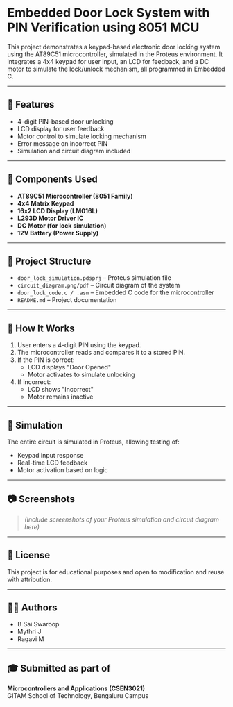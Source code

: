 
# Embedded Door Lock System with PIN Verification using 8051 MCU

This project demonstrates a keypad-based electronic door locking system using the AT89C51 microcontroller, simulated in the Proteus environment. It integrates a 4x4 keypad for user input, an LCD for feedback, and a DC motor to simulate the lock/unlock mechanism, all programmed in Embedded C.

---

## 🔧 Features

- 4-digit PIN-based door unlocking
- LCD display for user feedback
- Motor control to simulate locking mechanism
- Error message on incorrect PIN
- Simulation and circuit diagram included

---

## 🧰 Components Used

- **AT89C51 Microcontroller (8051 Family)**
- **4x4 Matrix Keypad**
- **16x2 LCD Display (LM016L)**
- **L293D Motor Driver IC**
- **DC Motor (for lock simulation)**
- **12V Battery (Power Supply)**

---

## 📁 Project Structure

- `door_lock_simulation.pdsprj` – Proteus simulation file
- `circuit_diagram.png/pdf` – Circuit diagram of the system
- `door_lock_code.c / .asm` – Embedded C code for the microcontroller
- `README.md` – Project documentation

---

## 🚀 How It Works

1. User enters a 4-digit PIN using the keypad.
2. The microcontroller reads and compares it to a stored PIN.
3. If the PIN is correct:
   - LCD displays "Door Opened"
   - Motor activates to simulate unlocking
4. If incorrect:
   - LCD shows "Incorrect"
   - Motor remains inactive

---

## 🧪 Simulation

The entire circuit is simulated in Proteus, allowing testing of:
- Keypad input response
- Real-time LCD feedback
- Motor activation based on logic

---

## 📷 Screenshots

> *(Include screenshots of your Proteus simulation and circuit diagram here)*

---

## 📜 License

This project is for educational purposes and open to modification and reuse with attribution.

---

## 👨‍💻 Authors

- B Sai Swaroop  
- Mythri J  
- Ragavi M

---

## 🎓 Submitted as part of

**Microcontrollers and Applications (CSEN3021)**  
GITAM School of Technology, Bengaluru Campus  
